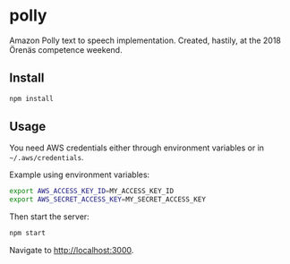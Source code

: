 # polly

Amazon Polly text to speech implementation. Created, hastily, at the 2018 Örenäs competence weekend.

## Install

```sh
npm install
```

## Usage

You need AWS credentials either through environment variables or in `~/.aws/credentials`.

Example using environment variables:

```sh
export AWS_ACCESS_KEY_ID=MY_ACCESS_KEY_ID
export AWS_SECRET_ACCESS_KEY=MY_SECRET_ACCESS_KEY
```

Then start the server:

```sh
npm start
```

Navigate to [http://localhost:3000](http://localhost:3000).
